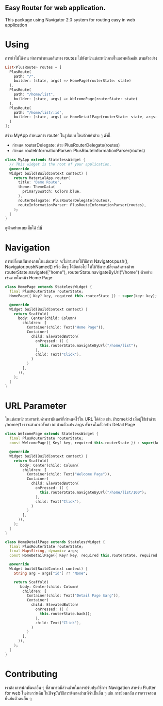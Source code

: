 Easy Router for web application. 
---
This package using Navigator 2.0 system for routing easy in web application

# Using
การนำไปใช้งาน ทำการกำหนดเส้นทาง routes ไปยังหน้าแต่ละหน้าภายในแอพพลิเคชัน ตามตัวอย่าง

```dart
List<PlusRoute> routes = [
  PlusRoute(
    path: "/",
    builder: (state, args) => HomePage(routerState: state)
  ),
  PlusRoute(
    path: "/home/list",
    builder: (state, args) => WelcomePage(routerState: state)
  ),
  PlusRoute(
    path: "/home/list/:id",
    builder: (state, args) => HomeDetailPage(routerState: state, args: args)
  )
];
```

สร้าง MyApp กำหนดการ router ในรูปแบบ ใหม่ด้วยค่าต่าง ๆ ดังนี้
- กำหนด routerDelegate: ด้วย PlusRouterDelegate(routes)
- กำหนด routeInformationParser: PlusRouteInformationParser(routes)

```dart
class MyApp extends StatelessWidget {
  // This widget is the root of your application.
  @override
  Widget build(BuildContext context) {
    return MaterialApp.router(
      title: 'Demo Route',
      theme: ThemeData(
        primarySwatch: Colors.blue,
      ),
      routerDelegate: PlusRouterDelegate(routes),
      routeInformationParser: PlusRouteInformationParser(routes),
    );
  }
}
```

ดูตัวอย่างแบบเต็มได้ [ที่นี่](example/main.dart)

# Navigation
การเปลี่ยนเส้นทางภายในแต่ละหน้า จะไม่สามารถใช้วิธีการ Navigator.push(), Navigator.pushNamed() หรือ อื่นๆ ได้อีกต่อไป ให้ใช้วิธีการเปลี่ยนเส้นทางด้วย routerState.navigate(["home"), routerState.navigateByUrl("/home") ตัวอย่างเช่นภายในหน้า Home Page

```dart
class HomePage extends StatelessWidget {
  final PlusRouterState routerState;
  HomePage({ Key? key, required this.routerState }) : super(key: key);

  @override
  Widget build(BuildContext context) {
    return Scaffold(
      body: Center(child: Column(
        children: [
          Container(child: Text("Home Page")),
          Container(
            child: ElevatedButton(
              onPressed: () { 
                this.routerState.navigateByUrl("/home/list");
              },
              child: Text("Click"),
            )
          )
        ],
      )),
    );
  }
}
```

# URL Parameter
ในแต่ละหน้าสามารถรับค่าพารามิเตอร์ที่กำหนดไว้ใน URL ได้ด้วย เช่น /home/:id เมื่อผู้ใช้เข้าด้วย /home/1 เราจะสามารถรับค่า id ผ่านตัวแปร args ดังเช่นในตัวอย่าง Detail Page

```dart
class WelcomePage extends StatelessWidget {
  final PlusRouterState routerState;
  const WelcomePage({ Key? key, required this.routerState }) : super(key: key);

  @override
  Widget build(BuildContext context) {
    return Scaffold(
       body: Center(child: Column(
        children: [
          Container(child: Text("Welcome Page")),
          Container(
            child: ElevatedButton(
              onPressed: () { 
                this.routerState.navigateByUrl("/home/list/100");
              },
              child: Text("Click"),
            )
          )
        ],
      )),
    );
  }
}

class HomeDetailPage extends StatelessWidget {
  final PlusRouterState routerState;
  final Map<String, dynamic> args;
  const HomeDetailPage({ Key? key, required this.routerState, required this.args }) : super(key: key);

  @override
  Widget build(BuildContext context) {
    String arg = args["id"] ?? "None";

    return Scaffold(
       body: Center(child: Column(
        children: [
          Container(child: Text("Detail Page $arg")),
          Container(
            child: ElevatedButton(
              onPressed: () {
                this.routerState.back();
              },
              child: Text("Click"),
            )
          )
        ],
      )),
    );
  }
}
```

# Contributing
เราต้องการนักพัฒนาอื่น ๆ ที่สามารถมีส่วนช่วยในการปรับปรุงวิธีการ Navigation สำหรับ Flutter for web ในง่ายกว่าเดิม ในปัจจุบันวิธีการยังขาดส่วนที่จำเป็นอื่น ๆ เช่น การย้อนกลับ การตรวจสอบยืนยันตัวตนอื่น ๆ